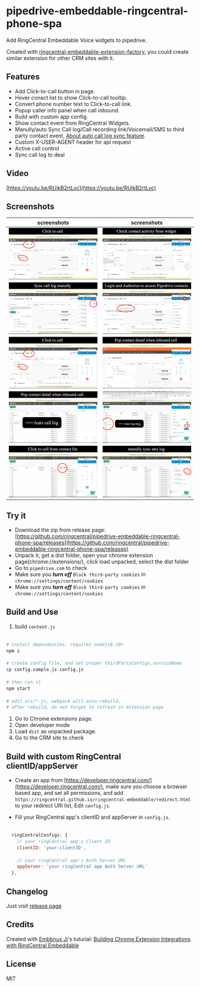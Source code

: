 
# pipedrive-embeddable-ringcentral-phone-spa

Add RingCentral Embeddable Voice widgets to pipedrive.

Created with [ringcentral-embeddable-extension-factory](https://github.com/ringcentral/ringcentral-embeddable-extension-factory), you could create similar extension for other CRM sites with it.

## Features

- Add Click-to-call button in page.
- Hover conact list to show Click-to-call tooltip.
- Convert phone number text to Click-to-call link.
- Popup caller info panel when call inbound.
- Build with custom app config.
- Show contact event from RingCentral Widgets.
- Manully/auto Sync Call log/Call recording link/Voicemail/SMS to third party contact event, [About auto call log sync feature](https://github.com/ringcentral/hubspot-embeddable-ringcentral-phone/issues/137).
- Custom X-USER-AGENT header for api request
- Active call control
- Sync call log to deal

## Video

[https://youtu.be/RUikB2rtLvc](https://youtu.be/RUikB2rtLvc)

## Screenshots

| screenshots            |  screenshots |
:-------------------------:|:-------------------------:
![ ](screenshots/s4-min.png) | ![ ](screenshots/s1-min.png)
![ ](screenshots/s2-min.png) | ![ ](screenshots/s3-min.png)
![ ](screenshots/s4-min.png) | ![ ](screenshots/s5-min.png)
![ ](screenshots/s6-min.png) | ![ ](screenshots/s7-min.png)
![ ](screenshots/s9-min.png) | ![ ](screenshots/s8-min.png)


## Try it

- Download the zip from release page: [https://github.com/ringcentral/pipedrive-embeddable-ringcentral-phone-spa/releases](https://github.com/ringcentral/pipedrive-embeddable-ringcentral-phone-spa/releases)
- Unpack it, get a dist folder, open your chrome extension page(chrome://extensions/), click load unpacked, select the dist folder
- Go to `pipedrive.com` to check
- Make sure you ***turn off*** `Block third-party cookies` in `chrome://settings/content/cookies`
- Make sure you ***turn off*** `Block third-party cookies` in `chrome://settings/content/cookies`

## Build and Use

1. build `content.js`

```bash

# install dependencies, requires nodejs8.10+
npm i

# create config file, and set proper thirdPartyConfigs.serviceName
cp config.sample.js config.js

# then run it
npm start

# edit src/*.js, webpack will auto-rebuild,
# after rebuild, do not forget to refresh in extension page
```

1. Go to Chrome extensions page.
2. Open developer mode
3. Load `dist` as unpacked package.
4. Go to the CRM site to check

## Build with custom RingCentral clientID/appServer

- Create an app from [https://developer.ringcentral.com/](https://developer.ringcentral.com/), make sure you choose a browser based app, and set all permissions, and add `https://ringcentral.github.io/ringcentral-embeddable/redirect.html` to your redirect URI list, Edit `config.js`.

- Fill your RingCentral app's clientID and appServer in `config.js`.

```js

  ringCentralConfigs: {
    // your ringCentral app's Client ID
    clientID: 'your-clientID',

    // your ringCentral app's Auth Server URL
    appServer: 'your ringCentral app Auth Server URL'
  },
```

## Changelog

Just visit [release page](https://github.com/ringcentral/pipedrive-embeddable-ringcentral-phone-spa/releases)

## Credits

Created with [Embbnux Ji](https://github.com/embbnux)'s tuturial:
 [Building Chrome Extension Integrations with RingCentral Embeddable](https://medium.com/ringcentral-developers/build-a-chrome-extension-with-ringcentral-embeddable-bb6faee808a3)

## License

MIT
